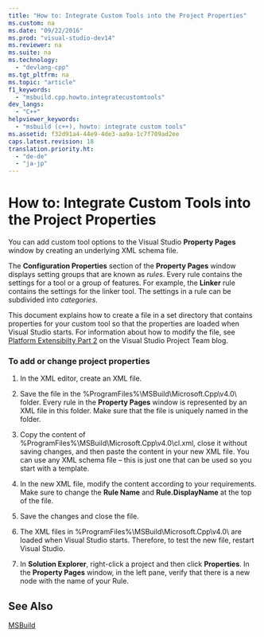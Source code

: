 ```yaml
---
title: "How to: Integrate Custom Tools into the Project Properties"
ms.custom: na
ms.date: "09/22/2016"
ms.prod: "visual-studio-dev14"
ms.reviewer: na
ms.suite: na
ms.technology: 
  - "devlang-cpp"
ms.tgt_pltfrm: na
ms.topic: "article"
f1_keywords: 
  - "msbuild.cpp.howto.integratecustomtools"
dev_langs: 
  - "C++"
helpviewer_keywords: 
  - "msbuild (c++), howto: integrate custom tools"
ms.assetid: f32d91a4-44e9-4de3-aa9a-1c7f709ad2ee
caps.latest.revision: 18
translation.priority.ht: 
  - "de-de"
  - "ja-jp"
---
```

# How to: Integrate Custom Tools into the Project Properties
You can add custom tool options to the Visual Studio **Property Pages** window by creating an underlying XML schema file.  
  
 The **Configuration Properties** section of the **Property Pages** window displays setting groups that are known as *rules*. Every rule contains the settings for a tool or a group of features. For example, the **Linker** rule contains the settings for the linker tool. The settings in a rule can be subdivided into *categories*.  
  
 This document explains how to create a file in a set directory that contains properties for your custom tool so that the properties are loaded when Visual Studio starts. For information about how to modify the file, see [Platform Extensibilty Part 2](http://go.microsoft.com/fwlink/?LinkID=191489) on the Visual Studio Project Team blog.  
  
### To add or change project properties  
  
1.  In the XML editor, create an XML file.  
  
2.  Save the file in the %ProgramFiles%\MSBuild\Microsoft.Cpp\v4.0\ folder. Every rule in the **Property Pages** window is represented by an XML file in this folder. Make sure that the file is uniquely named in the folder.  
  
3.  Copy the content of %ProgramFiles%\MSBuild\Microsoft.Cpp\v4.0\cl.xml, close it without saving changes, and then paste the content in your new XML file. You can use any XML schema file – this is just one that can be used so you start with a template.  
  
4.  In the new XML file, modify the content according to your requirements. Make sure to change the **Rule Name** and **Rule.DisplayName** at the top of the file.  
  
5.  Save the changes and close the file.  
  
6.  The XML files in %ProgramFiles%\MSBuild\Microsoft.Cpp\v4.0\ are loaded when Visual Studio starts. Therefore, to test the new file, restart Visual Studio.  
  
7.  In **Solution Explorer**, right-click a project and then click **Properties**. In the **Property Pages** window, in the left pane, verify that there is a new node with the name of your Rule.  
  
## See Also  
 [MSBuild](../vs140/msbuild--visual-c---.md)